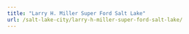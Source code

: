 ```yaml
---
title: "Larry H. Miller Super Ford Salt Lake"
url: /salt-lake-city/larry-h-miller-super-ford-salt-lake/
---
```

